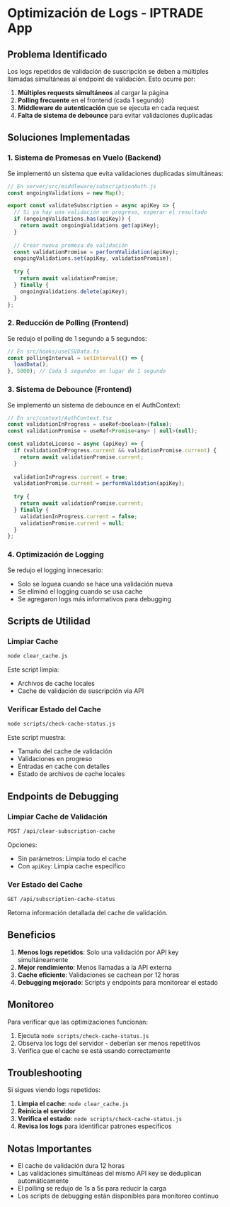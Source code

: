# Optimización de Logs - IPTRADE App

## Problema Identificado

Los logs repetidos de validación de suscripción se deben a múltiples llamadas simultáneas al endpoint de validación. Esto ocurre por:

1. **Múltiples requests simultáneos** al cargar la página
2. **Polling frecuente** en el frontend (cada 1 segundo)
3. **Middleware de autenticación** que se ejecuta en cada request
4. **Falta de sistema de debounce** para evitar validaciones duplicadas

## Soluciones Implementadas

### 1. Sistema de Promesas en Vuelo (Backend)

Se implementó un sistema que evita validaciones duplicadas simultáneas:

```javascript
// En server/src/middleware/subscriptionAuth.js
const ongoingValidations = new Map();

export const validateSubscription = async apiKey => {
  // Si ya hay una validación en progreso, esperar el resultado
  if (ongoingValidations.has(apiKey)) {
    return await ongoingValidations.get(apiKey);
  }
  
  // Crear nueva promesa de validación
  const validationPromise = performValidation(apiKey);
  ongoingValidations.set(apiKey, validationPromise);
  
  try {
    return await validationPromise;
  } finally {
    ongoingValidations.delete(apiKey);
  }
};
```

### 2. Reducción de Polling (Frontend)

Se redujo el polling de 1 segundo a 5 segundos:

```javascript
// En src/hooks/useCSVData.ts
const pollingInterval = setInterval(() => {
  loadData();
}, 5000); // Cada 5 segundos en lugar de 1 segundo
```

### 3. Sistema de Debounce (Frontend)

Se implementó un sistema de debounce en el AuthContext:

```javascript
// En src/context/AuthContext.tsx
const validationInProgress = useRef<boolean>(false);
const validationPromise = useRef<Promise<any> | null>(null);

const validateLicense = async (apiKey) => {
  if (validationInProgress.current && validationPromise.current) {
    return await validationPromise.current;
  }
  
  validationInProgress.current = true;
  validationPromise.current = performValidation(apiKey);
  
  try {
    return await validationPromise.current;
  } finally {
    validationInProgress.current = false;
    validationPromise.current = null;
  }
};
```

### 4. Optimización de Logging

Se redujo el logging innecesario:

- Solo se loguea cuando se hace una validación nueva
- Se eliminó el logging cuando se usa cache
- Se agregaron logs más informativos para debugging

## Scripts de Utilidad

### Limpiar Cache

```bash
node clear_cache.js
```

Este script limpia:
- Archivos de cache locales
- Cache de validación de suscripción via API

### Verificar Estado del Cache

```bash
node scripts/check-cache-status.js
```

Este script muestra:
- Tamaño del cache de validación
- Validaciones en progreso
- Entradas en cache con detalles
- Estado de archivos de cache locales

## Endpoints de Debugging

### Limpiar Cache de Validación

```bash
POST /api/clear-subscription-cache
```

Opciones:
- Sin parámetros: Limpia todo el cache
- Con `apiKey`: Limpia cache específico

### Ver Estado del Cache

```bash
GET /api/subscription-cache-status
```

Retorna información detallada del cache de validación.

## Beneficios

1. **Menos logs repetidos**: Solo una validación por API key simultáneamente
2. **Mejor rendimiento**: Menos llamadas a la API externa
3. **Cache eficiente**: Validaciones se cachean por 12 horas
4. **Debugging mejorado**: Scripts y endpoints para monitorear el estado

## Monitoreo

Para verificar que las optimizaciones funcionan:

1. Ejecuta `node scripts/check-cache-status.js`
2. Observa los logs del servidor - deberían ser menos repetitivos
3. Verifica que el cache se está usando correctamente

## Troubleshooting

Si sigues viendo logs repetidos:

1. **Limpia el cache**: `node clear_cache.js`
2. **Reinicia el servidor**
3. **Verifica el estado**: `node scripts/check-cache-status.js`
4. **Revisa los logs** para identificar patrones específicos

## Notas Importantes

- El cache de validación dura 12 horas
- Las validaciones simultáneas del mismo API key se deduplican automáticamente
- El polling se redujo de 1s a 5s para reducir la carga
- Los scripts de debugging están disponibles para monitoreo continuo

